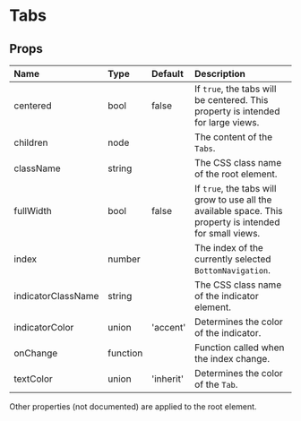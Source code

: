 Tabs
====



Props
-----


| Name | Type | Default | Description |
|:-----|:-----|:--------|:------------|
| centered | bool | false | If `true`, the tabs will be centered. This property is intended for large views. |
| children | node |  | The content of the `Tabs`. |
| className | string |  | The CSS class name of the root element. |
| fullWidth | bool | false | If `true`, the tabs will grow to use all the available space. This property is intended for small views. |
| index | number |  | The index of the currently selected `BottomNavigation`. |
| indicatorClassName | string |  | The CSS class name of the indicator element. |
| indicatorColor | union | 'accent' | Determines the color of the indicator. |
| onChange | function |  | Function called when the index change. |
| textColor | union | 'inherit' | Determines the color of the `Tab`. |

Other properties (not documented) are applied to the root element.
